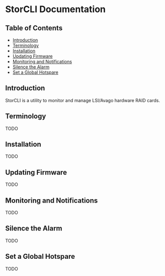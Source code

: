StorCLI Documentation
===========================

Table of Contents
---------------------------
* [Introduction](#introduction)
* [Terminology](#terminology)
* [Installation](#installation)
* [Updating Firmware](#updating-firmware)
* [Monitoring and Notifications](#monitoring-and-notifications)
* [Silence the Alarm](#silence-the-alarm)
* [Set a Global Hotspare](#set-a-global-hotspare)


Introduction
---------------------------
StorCLI is a utility to monitor and manage LSI/Avago hardware RAID cards.  


Terminology
---------------------------
TODO  


Installation
---------------------------
TODO  


Updating Firmware
---------------------------
TODO  


Monitoring and Notifications
---------------------------
TODO  


Silence the Alarm
---------------------------
TODO  


Set a Global Hotspare
---------------------------
TODO  


